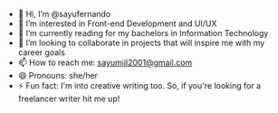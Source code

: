 - 👋 Hi, I’m @sayufernando
- 👀 I’m interested in Front-end Development and UI/UX
- 🌱 I’m currently reading for my bachelors in Information Technology
- 💞️ I’m looking to collaborate in projects that will inspire me with my career goals
- 📫 How to reach me: sayumijl2001@gmail.com 
- 😄 Pronouns: she/her
- ⚡ Fun fact: I'm into creative writing too. So, if you're looking for a freelancer writer hit me up!

<!---
sayufernando/sayufernando is a ✨ special ✨ repository because its `README.md` (this file) appears on your GitHub profile.
You can click the Preview link to take a look at your changes.
--->
